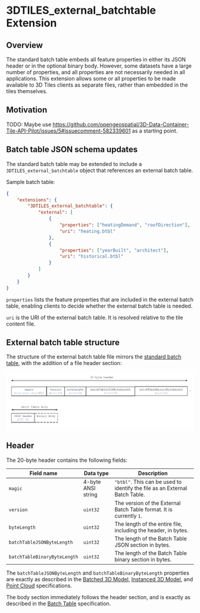 # 3DTILES_external_batchtable Extension

## Overview

The standard batch table embeds all feature properties in either its JSON header or in the optional binary body. However, some datasets have a large number of properties, and all properties are not necessarily needed in all applications. This extension allows some or all properties to be made available to 3D Tiles clients as separate files, rather than embedded in the tiles themselves.

## Motivation

TODO: Maybe use https://github.com/opengeospatial/3D-Data-Container-Tile-API-Pilot/issues/5#issuecomment-582339601 as a starting point.

## Batch table JSON schema updates

The standard batch table may be extended to include a `3DTILES_external_batchtable` object that references an external batch table.

Sample batch table:

```json
{
    "extensions": {
        "3DTILES_external_batchtable": {
            "external": [
                {
                    "properties": ["heatingDemand", "roofDirection"],
                    "uri": "heating.btbl"
                },
                {
                    "properties": ["yearBuilt", "architect"],
                    "uri": "historical.btbl"
                }
            ]
        }
    }
}
```

`properties` lists the feature properties that are included in the external batch table, enabling clients to decide whether the external batch table is needed.

`uri` is the URI of the external batch table. It is resolved relative to the tile content file.

## External batch table structure

The structure of the external batch table file mirrors the [standard batch table](../../specification/TileFormats/BatchTable/README.md), with the addition of a file header section:

![External Batch Table File Layout](figures/layout.png)

## Header

The 20-byte header contains the following fields:

|Field name|Data type|Description|
|----------|---------|-----------|
| `magic` | 4-byte ANSI string | `"btbl"`.  This can be used to identify the file as an External Batch Table. |
| `version` | `uint32` | The version of the External Batch Table format. It is currently `1`. |
| `byteLength` | `uint32` | The length of the entire file, including the header, in bytes. |
| `batchTableJSONByteLength` | `uint32` | The length of the Batch Table JSON section in bytes. |
| `batchTableBinaryByteLength` | `uint32` | The length of the Batch Table binary section in bytes. |

The `batchTableJSONByteLength` and `batchTableBinaryByteLength` properties are exactly as described in the [Batched 3D Model](../../specification/TileFormats/Batched3DModel/README.md), [Instanced 3D Model](../../specification/TileFormats/Instanced3DModel/README.md), and [Point Cloud](../../specification/TileFormats/PointCloud/README.md) specifications.

The body section immediately follows the header section, and is exactly as described in the [Batch Table](../../specification/TileFormats/BatchTable/README.md) specification.

